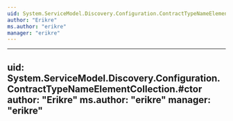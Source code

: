 ```yaml
---
uid: System.ServiceModel.Discovery.Configuration.ContractTypeNameElementCollection
author: "Erikre"
ms.author: "erikre"
manager: "erikre"
---
```


---
uid: System.ServiceModel.Discovery.Configuration.ContractTypeNameElementCollection.#ctor
author: "Erikre"
ms.author: "erikre"
manager: "erikre"
---
